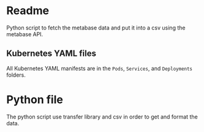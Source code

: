 # Readme
Python script to fetch the metabase data and put it into a csv using the metabase API.

## Kubernetes YAML files

All Kubernetes YAML manifests are in the `Pods`, `Services`, and `Deployments` folders.


# Python file
The python script use transfer library and csv in order to get and format the data.